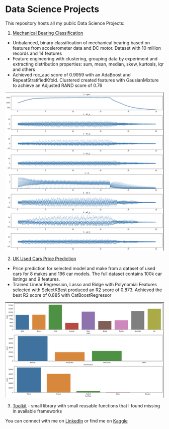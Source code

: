 # Data Science Projects
This repository hosts all my public Data Science Projects:

1. [Mechanical Bearing Classification](https://github.com/WaldemarWalo/DataScienceProjects/tree/main/Mechanical_Bearing_Classification)
- Unbalanced, binary classification of mechanical bearing based on features from accelerometer data and DC motor. Dataset with 10 million records and 14 features
- Feature engineering with clustering, grouping data by experiment and extracting distribution properties: sum, mean, median, skew, kurtosis, iqr and others
- Achieved roc_auc score of 0.9959 with an AdaBoost and RepeatStratifiedKfold. Clustered created features with GausianMixture to achieve an Adjusted RAND score of 0.76

<img src='./Mechanical_Bearing_Classification/_figs/exp.png' width=600 />

2. [UK Used Cars Price Prediction](https://github.com/WaldemarWalo/DataScienceProjects/tree/main/UK_Used_Cars_Price_Prediction)
- Price prediction for selected model and make from a dataset of used cars for 8 makes and 196 car models. The full dataset contains 100k car listings and 9 features.
- Trained Linear Regression, Lasso and Ridge with Polynomial Features selected with SelectKBest produced an R2 score of 0.873. Achieved the best R2 score of 0.885 with CatBoostRegressor

<img src='./UK_Used_Cars_Price_Prediction/_figs/EDA1.png' width=600 />

3. [Toolkit](https://github.com/WaldemarWalo/DataScienceProjects/tree/main/Toolkit) - small library with small reusable functions that I found missing in available frameworks

You can connect with me on 
[LinkedIn](https://www.linkedin.com/in/waldemar-walo/) or find me on [Kaggle](https://www.linkedin.com/in/waldemar-walo/)